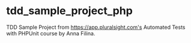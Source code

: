 # tdd_sample_project_php
TDD Sample Project from https://app.pluralsight.com's Automated Tests with PHPUnit course by Anna Filina.
